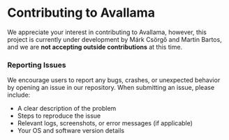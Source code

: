 # Contributing to Avallama

We appreciate your interest in contributing to Avallama, however, this project is currently under development by Márk Csörgő and Martin Bartos, and we are **not accepting outside contributions** at this time.

### Reporting Issues
We encourage users to report any bugs, crashes, or unexpected behavior by opening an issue in our repository. When submitting an issue, please include:
- A clear description of the problem
- Steps to reproduce the issue
- Relevant logs, screenshots, or error messages (if applicable)
- Your OS and software version details

